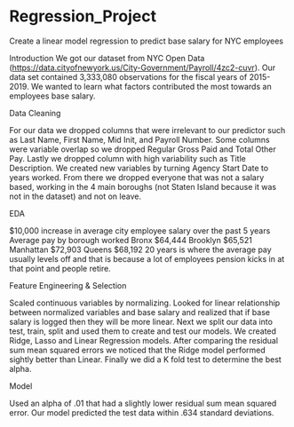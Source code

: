 # Regression_Project
Create a linear model regression to predict base salary for NYC employees

Introduction We got our dataset from NYC Open Data (https://data.cityofnewyork.us/City-Government/Payroll/4zc2-cuvr). Our data set contained 3,333,080 observations for the fiscal years of 2015-2019. We wanted to learn what factors contributed the most towards an employees base salary.

Data Cleaning

For our data we dropped columns that were irrelevant to our predictor such as Last Name, First Name, Mid Init, and Payroll Number. Some columns were variable overlap so we dropped Regular Gross Paid and Total Other Pay. Lastly we dropped column with high variability such as Title Description. We created new variables by turning Agency Start Date to years worked. From there we dropped everyone that was not a salary based, working in the 4 main boroughs (not Staten Island because it was not in the dataset) and not on leave.

EDA

$10,000 increase in average city employee salary over the past 5 years Average pay by borough worked Bronx $64,444 Brooklyn $65,521 Manhattan $72,903 Queens $68,192 20 years is where the average pay usually levels off and that is because a lot of employees pension kicks in at that point and people retire.

Feature Engineering & Selection

Scaled continuous variables by normalizing. Looked for linear relationship between normalized variables and base salary and realized that if base salary is logged then they will be more linear. Next we split our data into test, train, split and used them to create and test our models. We created Ridge, Lasso and Linear Regression models. After comparing the residual sum mean squared errors we noticed that the Ridge model performed sightly better than Linear. Finally we did a K fold test to determine the best alpha.

Model

Used an alpha of .01 that had a slightly lower residual sum mean squared error. Our model predicted the test data within .634 standard deviations.
